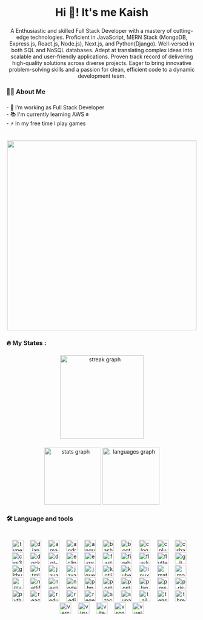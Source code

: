 <h1 align="center">Hi 👋! It's me Kaish</h1>

###

<p align="center">A Enthusiastic and skilled Full Stack Developer with a mastery of cutting-edge technologies. Proficient in JavaScript, MERN Stack (MongoDB, Express.js, React.js, Node.js), Next.js, and Python(Django). Well-versed in both SQL and NoSQL databases. Adept at translating complex ideas into scalable and user-friendly applications. Proven track record of delivering high-quality solutions across diverse projects. Eager to bring innovative problem-solving skills and a passion for clean, efficient code to a dynamic development team.</p>

###

###

<h3 align="left">👩‍💻  About Me</h3>

###

<p align="left">
  - 🔭 I’m working as Full Stack Developer <br>
  - 📚 I'm currently learning AWS  <img src="https://skillicons.dev/icons?i=aws" height="15" alt="amazonwebservices logo"  />
  
  <br>
  - ⚡ In my free time I play games
</p>


<br clear="both">

<div align="center">
  <img height="500" src="https://camo.githubusercontent.com/34e2391334d75246d9c86c0a470a4b5606ab4dc84fb803930bc89635b4fce9c9/68747470733a2f2f7777772e6c616d626461746573742e636f6d2f7265736f75726365732f696d616765732f6e65777332342e676966"  />
</div>

###

###

<h3 align="left">🔥   My States :</h3>

###

<div align="center">
  <img src="https://streak-stats.demolab.com?user=Md-Kaish-Alam&locale=en&mode=daily&theme=dark&hide_border=false&border_radius=5&order=3" height="220" alt="streak graph"  />
</div>

###

<div align="center">
  <img src="https://github-readme-stats.vercel.app/api?username=Md-Kaish-Alam&hide_title=false&hide_rank=false&show_icons=true&include_all_commits=true&count_private=true&disable_animations=false&theme=dracula&locale=en&hide_border=false" height="150" alt="stats graph"  />
  <img src="https://github-readme-stats.vercel.app/api/top-langs?username=Md-Kaish-Alam&locale=en&hide_title=false&layout=compact&card_width=320&langs_count=5&theme=dracula&hide_border=false" height="150" alt="languages graph"  />
</div>


###

<h3 align="left">🛠 Language and tools</h3>

###


<br clear="both">

<div align="center">
  <img src="https://skillicons.dev/icons?i=ts" height="30" alt="typescript logo"  />
  <img width="10" />
  <img src="https://skillicons.dev/icons?i=django" height="30" alt="django logo"  />
  <img width="10" />
  <img src="https://skillicons.dev/icons?i=aws" height="30" alt="amazonwebservices logo"  />
  <img width="10" />
  <img src="https://skillicons.dev/icons?i=androidstudio" height="30" alt="androidstudio logo"  />
  <img width="10" />
  <img src="https://skillicons.dev/icons?i=angular" height="30" alt="angularjs logo"  />
  <img width="10" />
  <img src="https://skillicons.dev/icons?i=bash" height="30" alt="bash logo"  />
  <img width="10" />
  <img src="https://skillicons.dev/icons?i=bootstrap" height="30" alt="bootstrap logo"  />
  <img width="10" />
  <img src="https://skillicons.dev/icons?i=c" height="30" alt="c logo"  />
  <img width="10" />
  <img src="https://skillicons.dev/icons?i=cpp" height="30" alt="cplusplus logo"  />
  <img width="10" />
  <img src="https://skillicons.dev/icons?i=cs" height="30" alt="csharp logo"  />
  <img width="10" />
  <img src="https://skillicons.dev/icons?i=css" height="30" alt="css3 logo"  />
  <img width="10" />
  <img src="https://skillicons.dev/icons?i=docker" height="30" alt="docker logo"  />
  <img width="10" />
  <img src="https://skillicons.dev/icons?i=dotnet" height="30" alt="dot-net logo"  />
  <img width="10" />
  <img src="https://skillicons.dev/icons?i=eclipse" height="30" alt="eclipseide logo"  />
  <img width="10" />
  <img src="https://skillicons.dev/icons?i=express" height="30" alt="express logo"  />
  <img width="10" />
  <img src="https://skillicons.dev/icons?i=fastapi" height="30" alt="fastapi logo"  />
  <img width="10" />
  <img src="https://skillicons.dev/icons?i=firebase" height="30" alt="firebase logo"  />
  <img width="10" />
  <img src="https://skillicons.dev/icons?i=flask" height="30" alt="flask logo"  />
  <img width="10" />
  <img src="https://skillicons.dev/icons?i=flutter" height="30" alt="flutter logo"  />
  <img width="10" />
  <img src="https://skillicons.dev/icons?i=git" height="30" alt="git logo"  />
  <img width="10" />
  <img src="https://skillicons.dev/icons?i=github" height="30" alt="github logo"  />
  <img width="10" />
  <img src="https://skillicons.dev/icons?i=html" height="30" alt="html5 logo"  />
  <img width="10" />
  <img src="https://skillicons.dev/icons?i=java" height="30" alt="java logo"  />
  <img width="10" />
  <img src="https://skillicons.dev/icons?i=js" height="30" alt="javascript logo"  />
  <img width="10" />
  <img src="https://skillicons.dev/icons?i=jquery" height="30" alt="jquery logo"  />
  <img width="10" />
  <img src="https://skillicons.dev/icons?i=kotlin" height="30" alt="kotlin logo"  />
  <img width="10" />
  <img src="https://skillicons.dev/icons?i=kubernetes" height="30" alt="kubernetes logo"  />
  <img width="10" />
  <img src="https://skillicons.dev/icons?i=linux" height="30" alt="linux logo"  />
  <img width="10" />
  <img src="https://skillicons.dev/icons?i=materialui" height="30" alt="materialui logo"  />
  <img width="10" />
  <img src="https://skillicons.dev/icons?i=mongodb" height="30" alt="mongodb logo"  />
  <img width="10" />
  <img src="https://skillicons.dev/icons?i=mysql" height="30" alt="mysql logo"  />
  <img width="10" />
  <img src="https://skillicons.dev/icons?i=netlify" height="30" alt="netlify logo"  />
  <img width="10" />
  <img src="https://skillicons.dev/icons?i=nextjs" height="30" alt="nextjs logo"  />
  <img width="10" />
  <img src="https://skillicons.dev/icons?i=nodejs" height="30" alt="nodejs logo"  />
  <img width="10" />
  <img src="https://skillicons.dev/icons?i=php" height="30" alt="php logo"  />
  <img width="10" />
  <img src="https://skillicons.dev/icons?i=postman" height="30" alt="postman logo"  />
  <img width="10" />
  <img src="https://skillicons.dev/icons?i=postgres" height="30" alt="postgresql logo"  />
  <img width="10" />
  <img src="https://skillicons.dev/icons?i=planetscale" height="30" alt="planetscale logo"  />
  <img width="10" />
  <img src="https://skillicons.dev/icons?i=powershell" height="30" alt="powershell logo"  />
  <img width="10" />
  <img src="https://skillicons.dev/icons?i=prisma" height="30" alt="prisma logo"  />
  <img width="10" />
  <img src="https://skillicons.dev/icons?i=py" height="30" alt="python logo"  />
  <img width="10" />
  <img src="https://skillicons.dev/icons?i=react" height="30" alt="react logo"  />
  <img width="10" />
  <img src="https://skillicons.dev/icons?i=redux" height="30" alt="redux logo"  />
  <img width="10" />
  <img src="https://skillicons.dev/icons?i=redis" height="30" alt="redis logo"  />
  <img width="10" />
  <img src="https://skillicons.dev/icons?i=regex" height="30" alt="regex logo"  />
  <img width="10" />
  <img src="https://skillicons.dev/icons?i=stackoverflow" height="30" alt="stackoverflow logo"  />
  <img width="10" />
  <img src="https://skillicons.dev/icons?i=supabase" height="30" alt="supabase logo"  />
  <img width="10" />
  <img src="https://skillicons.dev/icons?i=tailwind" height="30" alt="tailwindcss logo"  />
  <img width="10" />
  <img src="https://skillicons.dev/icons?i=tensorflow" height="30" alt="tensorflow logo"  />
  <img width="10" />
  <img src="https://skillicons.dev/icons?i=threejs" height="30" alt="threejs logo"  />
  <img width="10" />
  <img src="https://skillicons.dev/icons?i=vercel" height="30" alt="vercel logo"  />
  <img width="10" />
  <img src="https://skillicons.dev/icons?i=visualstudio" height="30" alt="visualstudio logo"  />
  <img width="10" />
  <img src="https://skillicons.dev/icons?i=vite" height="30" alt="vite logo"  />
  <img width="10" />
  <img src="https://skillicons.dev/icons?i=vscode" height="30" alt="vscode logo"  />
  <img width="10" />
  <img src="https://skillicons.dev/icons?i=vue" height="30" alt="vuejs logo"  />
</div>



